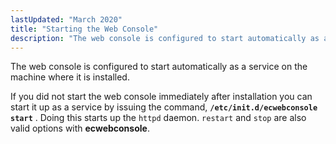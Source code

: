 ```yaml
---
lastUpdated: "March 2020"
title: "Starting the Web Console"
description: "The web console is configured to start automatically as a service on the machine where it is installed If you did not start the web console immediately after installation you can start it up as a service by issuing the command etc init d ecwebconsole start Doing this starts up..."
---
```


The web console is configured to start automatically as a service on the machine where it is installed.

If you did not start the web console immediately after installation you can start it up as a service by issuing the command, **`/etc/init.d/ecwebconsole start`**       . Doing this starts up the `httpd` daemon. `restart` and `stop` are also valid options with **ecwebconsole**.
